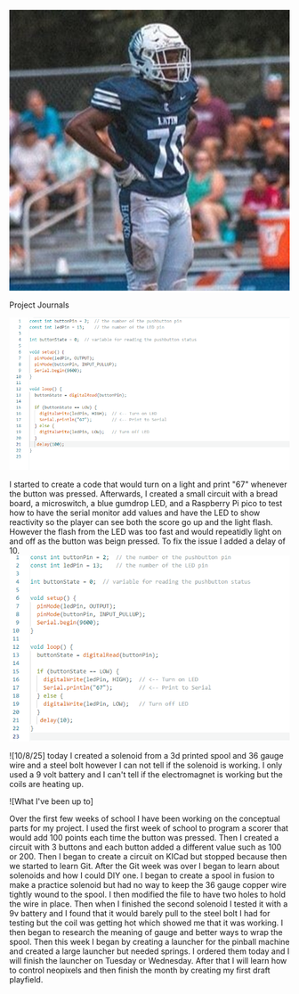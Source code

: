 ![Trent Barber](TrentBarberFootball.jpg)

Project Journals 

![9/16/25](67button91625.png)

I started to create a code that would turn on a light and print "67" whenever the button was pressed.
 Afterwards, I created a small circuit with a bread board, a microswitch, a blue gumdrop LED, and a Raspberry Pi pico to test
 how to have the serial monitor add values and have the LED to show reactivity so the player can see both the score go up and the light flash. However the flash from the LED was too fast and would repeatidly light on and off as the button was beign pressed. To fix the issue I added a delay of 10.
![9/16/25](67button91625wdelay10.png)


![10/8/25]
today I created a solenoid from a 3d printed spool and 36 gauge wire and a steel bolt however I can not tell if the solenoid is working. I only used a 9 volt battery and I can't tell if the electromagnet is working but the coils are heating up.

![What I've been up to]

Over the first few weeks of school I have been working on the conceptual parts for my project. I used the first week of school to program a scorer that would add 100 points each time the button was pressed. Then I created a circuit with 3 buttons and each button added a different value such as 100 or 200. Then I began to create a circuit on KICad but stopped because then we started to learn Git. After the Git week was over I began to learn about solenoids and how I could DIY one. I began to create a spool in fusion to make a practice solenoid but had no way to keep the 36 gauge copper wire tightly wound to the spool. I then modified the file to have two holes to hold the wire in place. Then when I finished the second solenoid I tested it with a 9v battery and I found that it would barely pull to the steel bolt I had for testing but the coil was getting hot which showed me that it was working. I then began to research the meaning of gauge and better ways to wrap the spool. Then this week I began by creating a launcher for the pinball machine and created a large launcher but needed springs. I ordered them today and I will finish the launcher on Tuesday or Wednesday. After that I will learn how to control neopixels and then finish the month by creating my first draft playfield. 
